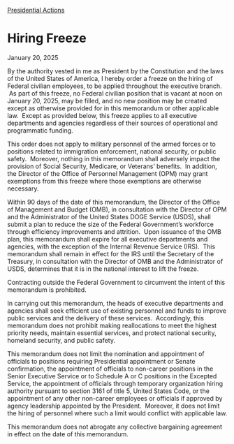 
[Presidential Actions](https://www.whitehouse.gov/presidential-actions/) 

Hiring Freeze
=============

January 20, 2025 



By the authority vested in me as President by the Constitution and the laws of the United States of America, I hereby order a freeze on the hiring of Federal civilian employees, to be applied throughout the executive branch.  As part of this freeze, no Federal civilian position that is vacant at noon on January 20, 2025, may be filled, and no new position may be created except as otherwise provided for in this memorandum or other applicable law.  Except as provided below, this freeze applies to all executive departments and agencies regardless of their sources of operational and programmatic funding.

This order does not apply to military personnel of the armed forces or to positions related to immigration enforcement, national security, or public safety.  Moreover, nothing in this memorandum shall adversely impact the provision of Social Security, Medicare, or Veterans’ benefits.  In addition, the Director of the Office of Personnel Management (OPM) may grant exemptions from this freeze where those exemptions are otherwise necessary.

Within 90 days of the date of this memorandum, the Director of the Office of Management and Budget (OMB), in consultation with the Director of OPM and the Administrator of the United States DOGE Service (USDS), shall submit a plan to reduce the size of the Federal Government’s workforce through efficiency improvements and attrition.  Upon issuance of the OMB plan, this memorandum shall expire for all executive departments and agencies, with the exception of the Internal Revenue Service (IRS).  This memorandum shall remain in effect for the IRS until the Secretary of the Treasury, in consultation with the Director of OMB and the Administrator of USDS, determines that it is in the national interest to lift the freeze.

Contracting outside the Federal Government to circumvent the intent of this memorandum is prohibited.

In carrying out this memorandum, the heads of executive departments and agencies shall seek efficient use of existing personnel and funds to improve public services and the delivery of these services.  Accordingly, this memorandum does not prohibit making reallocations to meet the highest priority needs, maintain essential services, and protect national security, homeland security, and public safety.

This memorandum does not limit the nomination and appointment of officials to positions requiring Presidential appointment or Senate confirmation, the appointment of officials to non-career positions in the Senior Executive Service or to Schedule A or C positions in the Excepted Service, the appointment of officials through temporary organization hiring authority pursuant to section 3161 of title 5, United States Code, or the appointment of any other non-career employees or officials if approved by agency leadership appointed by the President.  Moreover, it does not limit the hiring of personnel where such a limit would conflict with applicable law.

This memorandum does not abrogate any collective bargaining agreement in effect on the date of this memorandum.



